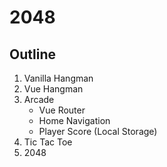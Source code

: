 # 2048

## Outline

1. Vanilla Hangman
2. Vue Hangman
3. Arcade
   - Vue Router
   - Home Navigation
   - Player Score (Local Storage)
4. Tic Tac Toe
5. 2048
